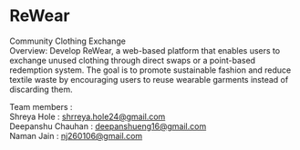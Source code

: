 <h1>ReWear</h1>
Community Clothing Exchange 
<br>
Overview: 
Develop ReWear, a web-based platform that enables users to exchange unused clothing 
through direct swaps or a point-based redemption system. The goal is to promote sustainable 
fashion and reduce textile waste by encouraging users to reuse wearable garments instead of 
discarding them. 

Team members : 
<br>
Shreya Hole : shrreya.hole24@gmail.com
<br>
Deepanshu Chauhan : deepanshueng16@gmail.com
<br>
Naman Jain : nj260106@gmail.com
